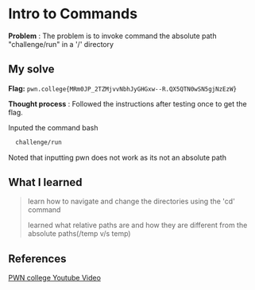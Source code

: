 
# Intro to Commands 

**Problem** : The problem is to invoke  command  the absolute path "challenge/run" in a '/' directory

## My solve

**Flag:** `pwn.college{MRm0JP_2TZMjvvNbhJyGHGxw--R.QX5QTN0wSN5gjNzEzW}`

**Thought process** :   Followed the instructions after testing once to get the flag.

Inputed the command
bash
```bash
  challenge/run

```
Noted that inputting pwn does not work as its not  an absolute path

## What I learned
> learn how to navigate and change the directories using the 'cd' command 
>
> 
> learned what relative paths are and how they are different from the absolute paths(/temp v/s temp)

## References 
[PWN college Youtube Video](https://youtu.be/b67Jq6IZ3U8?list=PL-ymxv0nOtqqRAz1x90vxNbhmSkeYxHVC)

